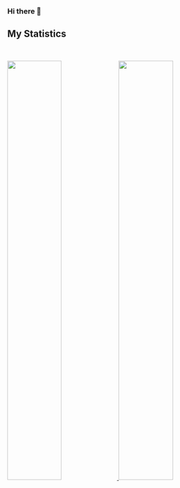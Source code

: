 ### Hi there 👋

## My Statistics

<br/>
<p align="left">
  <a href="https://github.com/Sverda/">
  <img width="49.5%" src="https://github-readme-stats.vercel.app/api?username=Sverda&show_icons=true&theme=gruvbox&hide_border=true" />
    <img width="49.5%" src="https://github-readme-streak-stats.herokuapp.com/?user=abhigyantrips&theme=gruvbox&hide_border=true" />
  </a>
</p>
<br>

